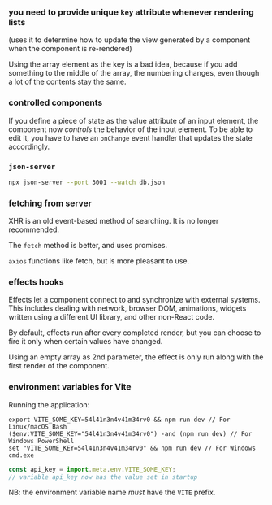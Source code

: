 ### you need to provide unique `key` attribute whenever rendering lists

(uses it to determine how to update the view generated by a component when the component is re-rendered)

Using the array element as the key is a bad idea, because if you add something to the middle of the array, the numbering changes, even though a lot of the contents stay the same.

### controlled components

If you define a piece of state as the value attribute of an input element, the component now _controls_ the behavior of the input element. To be able to edit it, you have to have an `onChange` event handler that updates the state accordingly.

### `json-server`

```bash
npx json-server --port 3001 --watch db.json
```

### fetching from server

XHR is an old event-based method of searching. It is no longer recommended.

The `fetch` method is better, and uses promises.

`axios` functions like fetch, but is more pleasant to use.

### effects hooks

Effects let a component connect to and synchronize with external systems. This includes dealing with network, browser DOM, animations, widgets written using a different UI library, and other non-React code.

By default, effects run after every completed render, but you can choose to fire it only when certain values have changed.

Using an empty array as 2nd parameter, the effect is only run along with the first render of the component.

### environment variables for Vite

Running the application:

```
export VITE_SOME_KEY=54l41n3n4v41m34rv0 && npm run dev // For Linux/macOS Bash
($env:VITE_SOME_KEY="54l41n3n4v41m34rv0") -and (npm run dev) // For Windows PowerShell
set "VITE_SOME_KEY=54l41n3n4v41m34rv0" && npm run dev // For Windows cmd.exe
```

```javascript
const api_key = import.meta.env.VITE_SOME_KEY;
// variable api_key now has the value set in startup
```

NB: the environment variable name _must_ have the `VITE` prefix.
